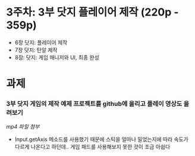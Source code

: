 # 3주차: 3부 닷지 플레이어 제작 (220p - 359p)

- 6장 닷지: 플레이어 제작
- 7장 닷지: 탄알 제작
- 8장: 닷지: 게임 매니저와 UI, 최종 완성

# 과제

### 3부 닷지 게임의 제작 예제 프로젝트를 github에 올리고 플레이 영상도 올려보기

*mp4 파일 첨부*

- Input.getAxis 메소드를 사용했기 때문에 스틱을 얼마나 밀었는지에 따라 속도가 다르게 나온다고 하던데.. 게임 패드를 사용해보지 못한 것이 조금 아쉽다